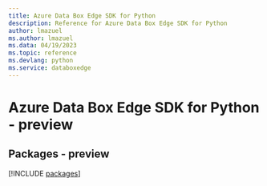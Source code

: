 ```yaml
---
title: Azure Data Box Edge SDK for Python
description: Reference for Azure Data Box Edge SDK for Python
author: lmazuel
ms.author: lmazuel
ms.data: 04/19/2023
ms.topic: reference
ms.devlang: python
ms.service: databoxedge
---
```

# Azure Data Box Edge SDK for Python - preview
## Packages - preview
[!INCLUDE [packages](data-box-edge-index.md)]